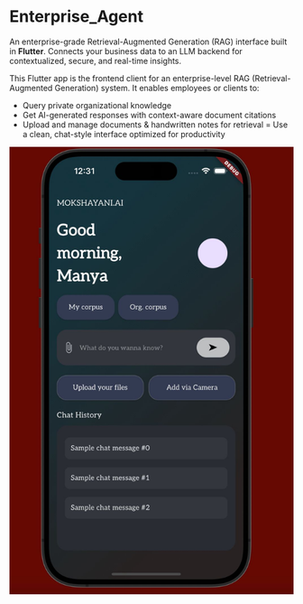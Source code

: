 # Enterprise_Agent
An enterprise-grade Retrieval-Augmented Generation (RAG) interface built in **Flutter**.
Connects your business data to an LLM backend for contextualized, secure, and real-time insights.
 

This Flutter app is the frontend client for an enterprise-level RAG (Retrieval-Augmented Generation) system. It enables employees or clients to:
- Query private organizational knowledge
- Get AI-generated responses with context-aware document citations
- Upload and manage documents & handwritten notes for retrieval
= Use a clean, chat-style interface optimized for productivity

<img src="demo.JPG"/>
